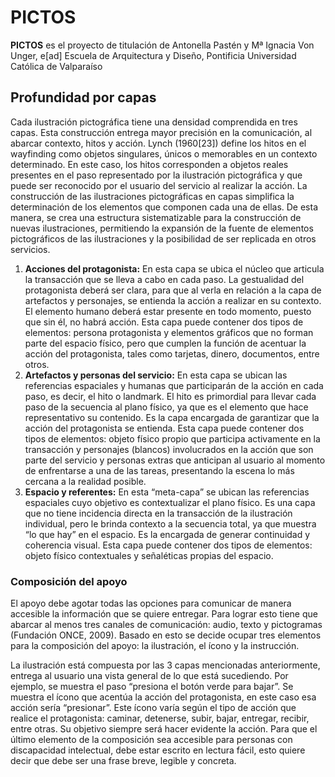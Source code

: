 # PICTOS

**PICTOS** es el proyecto de titulación de Antonella Pastén y Mª Ignacia Von Unger, e[ad] Escuela de Arquitectura y Diseño, Pontificia Universidad Católica de Valparaíso

## Profundidad por capas
Cada ilustración pictográfica tiene una densidad comprendida en tres capas. Esta construcción entrega mayor precisión en la comunicación, al abarcar contexto, hitos y acción. Lynch (1960[23]) define los hitos en el wayfinding como objetos singulares, únicos o memorables en un contexto determinado. En este caso, los hitos corresponden a objetos reales presentes en el paso representado por la ilustración pictográfica y que puede ser reconocido por el usuario del servicio al realizar la acción.
La construcción de las ilustraciones pictográficas en capas simplifica la determinación de los elementos que componen cada una de ellas. De esta manera, se crea una estructura sistematizable para la construcción de nuevas ilustraciones, permitiendo la expansión de la fuente de elementos pictográficos de las ilustraciones y la posibilidad de ser replicada en otros servicios.

1. **Acciones del protagonista:** En esta capa se ubica el núcleo que articula la transacción que se lleva a cabo en cada paso. La gestualidad del protagonista deberá ser clara, para que al verla en relación a la capa de artefactos y personajes, se entienda la acción a realizar en su contexto. El elemento humano deberá estar presente en todo momento, puesto que sin él, no habrá acción.
Esta capa puede contener dos tipos de elementos: persona protagonista y elementos gráficos que no forman parte del espacio físico, pero que cumplen la función de acentuar la acción del protagonista, tales como tarjetas, dinero, documentos, entre otros.
2. **Artefactos y personas del servicio:** En esta capa se ubican las referencias espaciales y humanas que participarán de la acción en cada paso, es decir, el hito o landmark. El hito es primordial para llevar cada paso de la secuencia al plano físico, ya que es el elemento que hace representativo su contenido. Es la capa encargada de garantizar que la acción del protagonista se entienda.
Esta capa puede contener dos tipos de elementos: objeto físico propio que participa activamente en la transacción y personajes (blancos) involucrados en la acción que son parte del servicio y personas extras que anticipan al usuario al momento de enfrentarse a una de las tareas, presentando la escena lo más cercana a la realidad posible.
3. **Espacio y referentes:** En esta “meta-capa” se ubican las referencias espaciales cuyo objetivo es contextualizar el plano físico. Es una capa que no tiene incidencia directa en la transacción de la ilustración individual, pero le brinda contexto a la secuencia total, ya que muestra “lo que hay” en el espacio. Es la encargada de generar continuidad y coherencia visual.
Esta capa puede contener dos tipos de elementos: objeto físico contextuales y señaléticas propias del espacio.

### Composición del apoyo

El apoyo debe agotar todas las opciones para comunicar de manera accesible la información que se quiere entregar. Para lograr esto tiene que abarcar al menos tres canales de comunicación: audio, texto y pictogramas (Fundación ONCE, 2009). Basado en esto se decide ocupar tres elementos para la composición del apoyo: la ilustración, el ícono y la instrucción.

La ilustración está compuesta por las 3 capas mencionadas anteriormente, entrega al usuario una vista general de lo que está sucediendo. Por ejemplo, se muestra el paso “presiona el botón verde para bajar”. Se muestra el ícono que acentúa la acción del protagonista, en este caso esa acción sería “presionar”. Este ícono varía según el tipo de acción que realice el protagonista: caminar, detenerse, subir, bajar, entregar, recibir, entre otras. Su objetivo siempre será hacer evidente la acción. Para que el último elemento de la composición sea accesible para personas con discapacidad intelectual, debe estar escrito en lectura fácil, esto quiere decir que debe ser una frase breve, legible y concreta.
